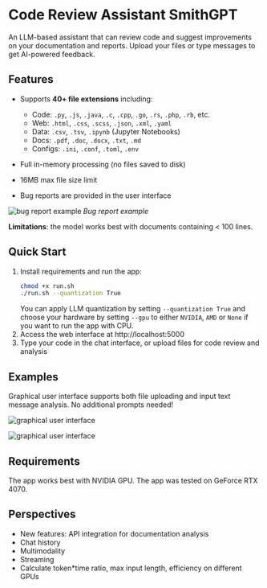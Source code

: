 # Code Review Assistant SmithGPT

An LLM-based assistant that can review code and suggest improvements on your documentation and reports. Upload your files or type messages to get AI-powered feedback.

## Features

- Supports **40+ file extensions** including:
  - Code: `.py`, `.js`, `.java`, `.c`, `.cpp`, `.go`, `.rs`, `.php`, `.rb`, etc.
  - Web: `.html`, `.css`, `.scss`, `.json`, `.xml`, `.yaml`
  - Data: `.csv`, `.tsv`, `.ipynb` (Jupyter Notebooks)
  - Docs: `.pdf`, `.doc`, `.docx`, `.txt`, `.md`
  - Configs: `.ini`, `.conf`, `.toml`, `.env`

- Full in-memory processing (no files saved to disk)
- 16MB max file size limit
- Bug reports are provided in the user interface

![bug report example](https://github.com/user-attachments/assets/43eb12ca-2e64-4218-a24a-fef376365ffe)
*Bug report example*

**Limitations**: the model works best with documents containing < 100 lines.

## Quick Start

1. Install requirements and run the app:
   ```bash
   chmod +x run.sh
   ./run.sh --quantization True
   ```
   You can apply LLM quantization by setting `--quantization True` and choose your hardware by setting `--gpu` to either `NVIDIA`, `AMD` or `None` if you want to run the app with CPU.
2. Access the web interface at http://localhost:5000
3. Type your code in the chat interface, or upload files for code review and analysis

## Examples

Graphical user interface supports both file uploading and input text message analysis. No additional prompts needed! 

![graphical user interface](https://github.com/user-attachments/assets/b07939bf-650d-4e92-9078-2851fa022176)

![graphical user interface](https://github.com/user-attachments/assets/4dce4f6a-7145-40c3-bd9d-b821d13aeada)

## Requirements  

The app works best with NVIDIA GPU. The app was tested on GeForce RTX 4070.

## Perspectives 

- New features: API integration for documentation analysis
- Chat history
- Multimodality
- Streaming
- Calculate token*time ratio, max input length, efficiency on different GPUs
